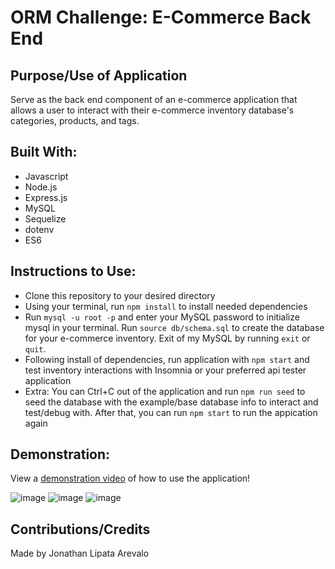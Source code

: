 # ORM Challenge: E-Commerce Back End

## Purpose/Use of Application
Serve as the back end component of an e-commerce application that allows a user to interact with their e-commerce inventory database's categories, products, and tags.

## Built With:
* Javascript
* Node.js
* Express.js
* MySQL
* Sequelize
* dotenv
* ES6

## Instructions to Use:
* Clone this repository to your desired directory
* Using your terminal, run `npm install` to install needed dependencies
* Run `mysql -u root -p` and enter your MySQL password to initialize mysql in your terminal. Run `source db/schema.sql` to create the database for your e-commerce inventory. Exit of my MySQL by running `exit` or `quit`.
* Following install of dependencies, run application with `npm start` and test inventory interactions with Insomnia or your preferred api tester application
* Extra: You can Ctrl+C out of the application and run `npm run seed` to seed the database with the example/base database info to interact and test/debug with. After that, you can run `npm start` to run the appication again

## Demonstration:

View a [demonstration video](https://youtu.be/WdsjJzunrY4) of how to use the application!

![image](https://user-images.githubusercontent.com/109185830/197355927-7752efb9-ebe9-4d22-a06e-757bf6c6fcdc.png)
![image](https://user-images.githubusercontent.com/109185830/197355945-e6da7bf7-2045-41fb-9b2e-bb13080847df.png)
![image](https://user-images.githubusercontent.com/109185830/197355964-88a9fe00-76aa-42e9-81b8-619f224757f4.png)

## Contributions/Credits
Made by Jonathan Lipata Arevalo